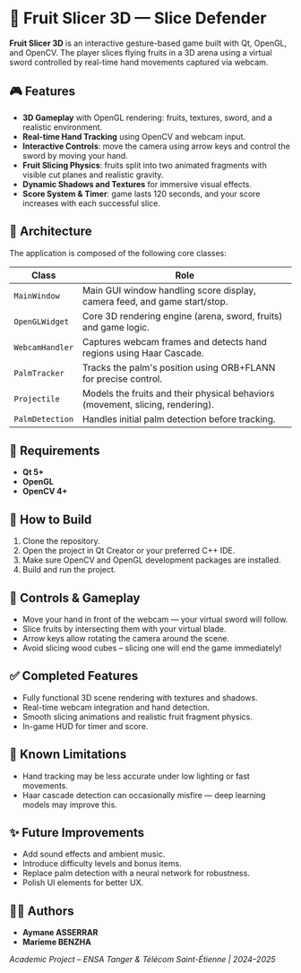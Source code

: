 # 🍍 Fruit Slicer 3D — Slice Defender

**Fruit Slicer 3D** is an interactive gesture-based game built with Qt, OpenGL, and OpenCV. The player slices flying fruits in a 3D arena using a virtual sword controlled by real-time hand movements captured via webcam.

## 🎮 Features

- **3D Gameplay** with OpenGL rendering: fruits, textures, sword, and a realistic environment.
- **Real-time Hand Tracking** using OpenCV and webcam input.
- **Interactive Controls**: move the camera using arrow keys and control the sword by moving your hand.
- **Fruit Slicing Physics**: fruits split into two animated fragments with visible cut planes and realistic gravity.
- **Dynamic Shadows and Textures** for immersive visual effects.
- **Score System & Timer**: game lasts 120 seconds, and your score increases with each successful slice.

## 🧠 Architecture

The application is composed of the following core classes:

| Class           | Role                                                                           |
| --------------- | ------------------------------------------------------------------------------ |
| `MainWindow`    | Main GUI window handling score display, camera feed, and game start/stop.      |
| `OpenGLWidget`  | Core 3D rendering engine (arena, sword, fruits) and game logic.                |
| `WebcamHandler` | Captures webcam frames and detects hand regions using Haar Cascade.            |
| `PalmTracker`   | Tracks the palm's position using ORB+FLANN for precise control.                |
| `Projectile`    | Models the fruits and their physical behaviors (movement, slicing, rendering). |
| `PalmDetection` | Handles initial palm detection before tracking.                                |

## 🔧 Requirements

- **Qt 5+**
- **OpenGL**
- **OpenCV 4+**

## 🚀 How to Build

1. Clone the repository.
2. Open the project in Qt Creator or your preferred C++ IDE.
3. Make sure OpenCV and OpenGL development packages are installed.
4. Build and run the project.

## 📸 Controls & Gameplay

- Move your hand in front of the webcam — your virtual sword will follow.
- Slice fruits by intersecting them with your virtual blade.
- Arrow keys allow rotating the camera around the scene.
- Avoid slicing wood cubes – slicing one will end the game immediately!

## ✅ Completed Features

- Fully functional 3D scene rendering with textures and shadows.
- Real-time webcam integration and hand detection.
- Smooth slicing animations and realistic fruit fragment physics.
- In-game HUD for timer and score.

## 🧪 Known Limitations

- Hand tracking may be less accurate under low lighting or fast movements.
- Haar cascade detection can occasionally misfire — deep learning models may improve this.

## ✨ Future Improvements

- Add sound effects and ambient music.
- Introduce difficulty levels and bonus items.
- Replace palm detection with a neural network for robustness.
- Polish UI elements for better UX.

## 👩‍💻 Authors

- **Aymane ASSERRAR**
- **Marieme BENZHA**

_Academic Project – ENSA Tanger & Télécom Saint-Étienne | 2024–2025_
